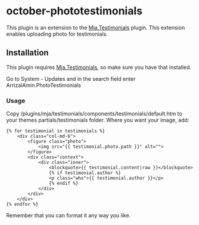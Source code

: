 # october-phototestimonials
This plugin is an extension to the [Mja.Testimonials](https://octobercms.com/plugin/mja-testimonials) plugin. This extension enables uploading photo for testimonials.

## Installation
This plugin requires [Mja.Testimonials](https://octobercms.com/plugin/mja-testimonials), so make sure you have that installed.

Go to System - Updates and in the search field enter ArrizalAmin.PhotoTestimonials

### Usage
Copy /plugins/mja/testimonials/components/testimonials/default.htm to your themes partials/testimonials folder. Where you want your image, add:
~~~
{% for testimonial in testimonials %}
    <div class="col-md-6">
        <figure class="photo">
            <img src="{{ testimonial.photo.path }}" alt="">
        </figure>
        <div class="context">
            <div class="inner">
                <blockquote>{{ testimonial.content|raw }}</blockquote>
                {% if testimonial.author %}
                <p class="who">{{ testimonial.author }}</p>
                {% endif %}
            </div>
        </div>
    </div>
{% endfor %}
~~~
Remember that you can format it any way you like.
